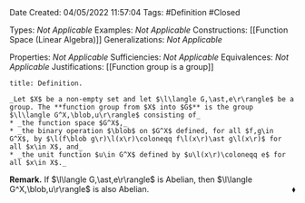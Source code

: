 <br />
<br />

Date Created: 04/05/2022 11:57:04
Tags: #Definition #Closed

Types: _Not Applicable_
Examples: _Not Applicable_
Constructions: [[Function Space (Linear Algebra)]]
Generalizations: _Not Applicable_

Properties: _Not Applicable_
Sufficiencies: _Not Applicable_
Equivalences: _Not Applicable_
Justifications: [[Function group is a group]]

``` ad-Definition
title: Definition.

_Let $X$ be a non-empty set and let $\l\langle G,\ast,e\r\rangle$ be a group. The **function group from $X$ into $G$** is the group $\l\langle G^X,\blob,u\r\rangle$ consisting of_
* _the function space $G^X$,_
* _the binary operation $\blob$ on $G^X$ defined, for all $f,g\in G^X$, by $\l(f\blob g\r)\l(x\r)\coloneqq f\l(x\r)\ast g\l(x\r)$ for all $x\in X$, and_
* _the unit function $u\in G^X$ defined by $u\l(x\r)\coloneqq e$ for all $x\in X$._

```

**Remark.** If $\l\langle G,\ast,e\r\rangle$ is Abelian, then $\l\langle G^X,\blob,u\r\rangle$ is also Abelian.<span style="float:right;">$\blacklozenge$</span>
